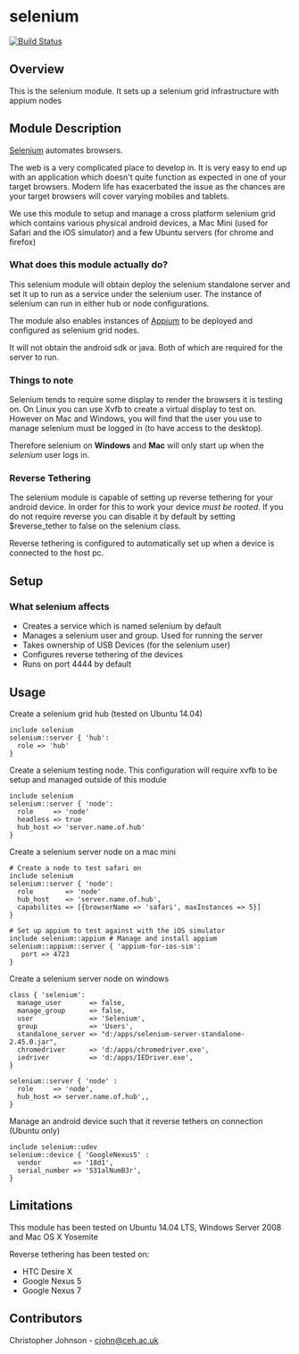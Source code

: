 # selenium
[![Build Status](https://travis-ci.org/NERC-CEH/puppet-selenium.svg?branch=master)](https://travis-ci.org/NERC-CEH/puppet-selenium)
## Overview

This is the selenium module. It sets up a selenium grid infrastructure with appium nodes

## Module Description

[Selenium](http://www.seleniumhq.org/) automates browsers.

The web is a very complicated place to develop in. It is very easy to end up with an application
which doesn't quite function as expected in one of your target browsers. Modern life has exacerbated
the issue as the chances are your target browsers will cover varying mobiles and tablets. 

We use this module to setup and manage a cross platform selenium grid which contains various
physical android devices, a Mac Mini (used for Safari and the iOS simulator) and a few Ubuntu 
servers (for chrome and firefox)

### What does this module actually do?

This selenium module will obtain deploy the selenium standalone server and set it up to run
as a service under the selenium user. The instance of selenium can run in either hub or node
configurations.

The module also enables instances of [Appium](http://appium.io/) to be deployed and configured
as selenium grid nodes.

It will not obtain the android sdk or java. Both of which are required for the server to run.

### Things to note

Selenium tends to require some display to render the browsers it is testing on. On Linux you
can use Xvfb to create a virtual display to test on. However on Mac and Windows, you will find
that the user you use to manage selenium must be logged in (to have access to the desktop).

Therefore selenium on **Windows** and **Mac** will only start up when the *selenium* user logs in.

### Reverse Tethering

The selenium module is capable of setting up reverse tethering for your android device. In 
order for this to work your device *must be rooted*. If you do not require reverse you can 
disable it by default by setting $reverse_tether to false on the selenium class.

Reverse tethering is configured to automatically set up when a device is connected to the host
pc.

## Setup

### What selenium affects

* Creates a service which is named selenium by default
* Manages a selenium user and group. Used for running the server
* Takes ownership of USB Devices (for the selenium user)
* Configures reverse tethering of the devices
* Runs on port 4444 by default

## Usage

Create a selenium grid hub (tested on Ubuntu 14.04)

    include selenium
    selenium::server { 'hub': 
      role => 'hub'
    }

Create a selenium testing node. This configuration will require xvfb to be setup and managed outside 
of this module

    include selenium
    selenium::server { 'node':
      role     => 'node'
      headless => true
      hub_host => 'server.name.of.hub'
    }

Create a selenium server node on a mac mini

    # Create a node to test safari on
    include selenium
    selenium::server { 'node':
      role        => 'node'
      hub_host    => 'server.name.of.hub',
      capabilites => [{browserName => 'safari', maxInstances => 5}]
    }

    # Set up appium to test against with the iOS simulator
    include selenium::appium # Manage and install appium
    selenium::appium::server { 'appium-for-ios-sim':
       port => 4723
    }

Create a selenium server node on windows

    class { 'selenium': 
      manage_user       => false,
      manage_group      => false,
      user              => 'Selenium',
      group             => 'Users',
      standalone_server => "d:/apps/selenium-server-standalone-2.45.0.jar",
      chromedriver      => 'd:/apps/chromedriver.exe',
      iedriver          => 'd:/apps/IEDriver.exe',
    }

    selenium::server { 'node' :
      role     => 'node',
      hub_host => server.name.of.hub',,
    }

Manage an android device such that it reverse tethers on connection (Ubuntu only)
    
    include selenium::udev
    selenium::device { 'GoogleNexus5' :
      vendor        => '18d1',
      serial_number => 'S31alNumB3r',
    }

## Limitations

This module has been tested on Ubuntu 14.04 LTS, Windows Server 2008 and Mac OS X Yosemite

Reverse tethering has been tested on:
- HTC Desire X
- Google Nexus 5
- Google Nexus 7

## Contributors

Christopher Johnson - cjohn@ceh.ac.uk
